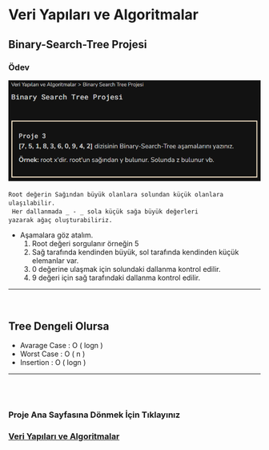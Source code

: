 # Veri Yapıları ve Algoritmalar
## Binary-Search-Tree Projesi
### Ödev 
![Project 3](project3.png)

<code>Root değerin Sağından  büyük olanlara solundan küçük olanlara ulaşılabilir.<br>  Her dallanmada  _ - _ sola küçük sağa büyük değerleri yazarak ağaç oluşturabiliriz. </code>

- Aşamalara göz atalım.
   1. Root değeri sorgulanır örneğin 5 
   2. Sağ tarafında kendinden büyük, sol tarafında kendinden küçük elemanlar var.
   3. 0 değerine ulaşmak için solundaki dallanma kontrol edilir.
   4. 9 değeri için sağ tarafındaki dallanma kontrol edilir.

---
<br>

## Tree Dengeli Olursa

* Avarage Case : O ( logn )
* Worst Case : O ( n )
* Insertion : O ( logn )

---


<br><br>


### Proje Ana Sayfasına Dönmek İçin Tıklayınız 
### [Veri Yapıları ve Algoritmalar](/README.md)